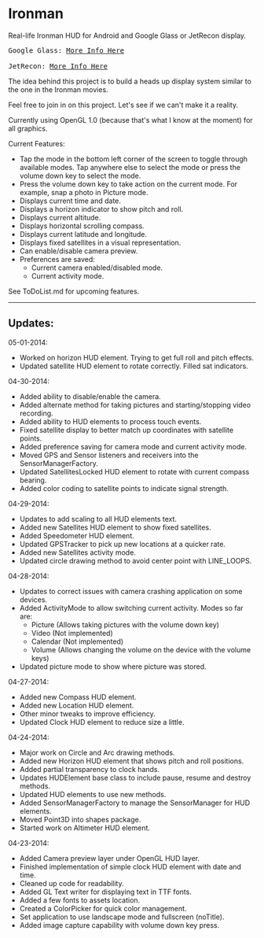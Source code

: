 Ironman
=======

Real-life Ironman HUD for Android and Google Glass or JetRecon display.

<pre>
Google Glass: <a href="http://www.google.com/glass/start/" target="_blank">More Info Here</a><br />
JetRecon: <a href="http://www.reconinstruments.com/products/jet/" target="_blank">More Info Here</a>
</pre>

The idea behind this project is to build a heads up display system similar to the one in the Ironman movies.

Feel free to join in on this project. Let's see if we can't make it a reality.

Currently using OpenGL 1.0 (because that's what I know at the moment) for all graphics.

Current Features:
 - Tap the mode in the bottom left corner of the screen to toggle through
   available modes. Tap anywhere else to select the mode or press the volume
   down key to select the mode.
 - Press the volume down key to take action on the current mode. For example,
   snap a photo in Picture mode.
 - Displays current time and date.
 - Displays a horizon indicator to show pitch and roll.
 - Displays current altitude.
 - Displays horizontal scrolling compass.
 - Displays current latitude and longitude.
 - Displays fixed satellites in a visual representation.
 - Can enable/disable camera preview.
 - Preferences are saved:
   - Current camera enabled/disabled mode.
   - Current activity mode.

See ToDoList.md for upcoming features.

----------
 Updates:
----------

05-01-2014:
 - Worked on horizon HUD element. Trying to get full roll and pitch effects.
 - Updated satellite HUD element to rotate correctly. Filled sat indicators.

04-30-2014:
 - Added ability to disable/enable the camera.
 - Added alternate method for taking pictures and starting/stopping video recording.
 - Added ability to HUD elements to process touch events.
 - Fixed satellite display to better match up coordinates with satellite points.
 - Added preference saving for camera mode and current activity mode.
 - Moved GPS and Sensor listeners and receivers into the SensorManagerFactory.
 - Updated SatellitesLocked HUD element to rotate with current compass bearing.
 - Added color coding to satellite points to indicate signal strength.

04-29-2014:
 - Updates to add scaling to all HUD elements text.
 - Added new Satellites HUD element to show fixed satellites.
 - Added Speedometer HUD element.
 - Updated GPSTracker to pick up new locations at a quicker rate.
 - Added new Satellites activity mode.
 - Updated circle drawing method to avoid center point with LINE_LOOPS.

04-28-2014:
 - Updates to correct issues with camera crashing application on some devices.
 - Added ActivityMode to allow switching current activity. Modes so far are:
   - Picture (Allows taking pictures with the volume down key)
   - Video (Not implemented)
   - Calendar (Not implemented)
   - Volume (Allows changing the volume on the device with the volume keys)
 - Updated picture mode to show where picture was stored.

04-27-2014:
 - Added new Compass HUD element.
 - Added new Location HUD element.
 - Other minor tweaks to improve efficiency.
 - Updated Clock HUD element to reduce size a little.

04-24-2014:
 - Major work on Circle and Arc drawing methods.
 - Added new Horizon HUD element that shows pitch and roll positions.
 - Added partial transparency to clock hands.
 - Updates HUDElement base class to include pause, resume and destroy methods.
 - Updated HUD elements to use new methods.
 - Added SensorManagerFactory to manage the SensorManager for HUD elements.
 - Moved Point3D into shapes package.
 - Started work on Altimeter HUD element.

04-23-2014:
 - Added Camera preview layer under OpenGL HUD layer.
 - Finished implementation of simple clock HUD element with date and time.
 - Cleaned up code for readability.
 - Added GL Text writer for displaying text in TTF fonts.
 - Added a few fonts to assets location.
 - Created a ColorPicker for quick color management.
 - Set application to use landscape mode and fullscreen (noTitle).
 - Added image capture capability with volume down key press.

